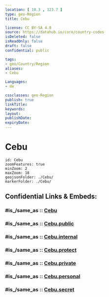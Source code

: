```yaml
---
location: [ 10.3 , 123.7 ] 
type: geo-Region
title: Cebu

license: CC BY-SA 4.0
source: https://datahub.io/core/country-codes
isDeleted: false
isReadOnly: false
draft: false
confidential: public

tags:
- geo/Country/Region
aliases:
- Cebu

Languages:
- de

cssclasses: geo-Region
publish: true
linkTitle: 
keywords: 
layout: 
publishDate: 
expiryDate: 
---
```


# Cebu

```leaflet
id: Cebu
zoomFeatures: true 
minZoom: 2 
maxZoom: 18
geojsonFolder: ./Cebu/
markerFolder: ./Cebu/
```


## Confidential Links & Embeds: 

### #is_/same_as :: [Cebu](/_Standards/Earth/Continent/Asia/Asia~South~East/Malay_Archipelago/Philippines/Regions~Philippines/Cebu.md) 

### #is_/same_as :: [Cebu.public](/_public/Earth/Continent/Asia/Asia~South~East/Malay_Archipelago/Philippines/Regions~Philippines/Cebu.public.md) 

### #is_/same_as :: [Cebu.internal](/_internal/Earth/Continent/Asia/Asia~South~East/Malay_Archipelago/Philippines/Regions~Philippines/Cebu.internal.md) 

### #is_/same_as :: [Cebu.protect](/_protect/Earth/Continent/Asia/Asia~South~East/Malay_Archipelago/Philippines/Regions~Philippines/Cebu.protect.md) 

### #is_/same_as :: [Cebu.private](/_private/Earth/Continent/Asia/Asia~South~East/Malay_Archipelago/Philippines/Regions~Philippines/Cebu.private.md) 

### #is_/same_as :: [Cebu.personal](/_personal/Earth/Continent/Asia/Asia~South~East/Malay_Archipelago/Philippines/Regions~Philippines/Cebu.personal.md) 

### #is_/same_as :: [Cebu.secret](/_secret/Earth/Continent/Asia/Asia~South~East/Malay_Archipelago/Philippines/Regions~Philippines/Cebu.secret.md)

